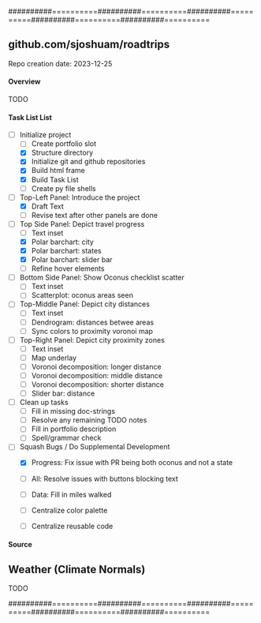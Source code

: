 ##########==========##########==========##########==========##########==========##########==========

## github.com/sjoshuam/roadtrips
Repo creation date: 2023-12-25

#### Overview

TODO

#### Task List List
- [ ] Initialize project
  - [ ] Create portfolio slot
  - [X] Structure directory
  - [X] Initialize git and github repositories
  - [X] Build html frame
  - [X] Build Task List
  - [ ] Create py file shells
- [ ] Top-Left Panel: Introduce the project
  - [X] Draft Text
  - [ ] Revise text after other panels are done

- [ ] Top Side Panel: Depict travel progress
  - [ ] Text inset
  - [X] Polar barchart: city
  - [X] Polar barchart: states
  - [X] Polar barchart: slider bar
  - [ ] Refine hover elements
- [ ] Bottom Side Panel: Show Oconus checklist scatter
  - [ ] Text inset
  - [ ] Scatterplot: oconus areas seen

- [ ] Top-Middle Panel: Depict city distances
  - [ ] Text inset
  - [ ] Dendrogram: distances betwee areas
  - [ ] Sync colors to proximity voronoi map
- [ ] Top-Right Panel: Depict city proximity zones
  - [ ] Text inset
  - [ ] Map underlay
  - [ ] Voronoi decomposition: longer distance
  - [ ] Voronoi decomposition: middle distance
  - [ ] Voronoi decomposition: shorter distance
  - [ ] Slider bar: distance

- [ ] Clean up tasks
  - [ ] Fill in missing doc-strings
  - [ ] Resolve any remaining TODO notes
  - [ ] Fill in portfolio description
  - [ ] Spell/grammar check

- [ ] Squash Bugs / Do Supplemental Development
  - [X] Progress: Fix issue with PR being both oconus and not a state
  - [ ] All: Resolve issues with buttons blocking text
  - [ ] Data: Fill in miles walked
  - [ ] Centralize color palette
  - [ ] Centralize reusable code


#### Source

## Weather (Climate Normals)

TODO

##########==========##########==========##########==========##########==========##########==========
